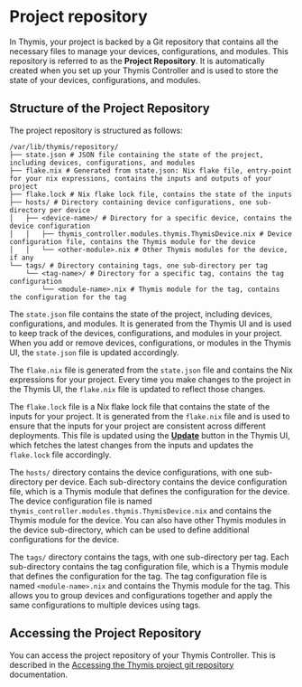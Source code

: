 # Project repository
<!-- .
├── flake.lock
├── flake.nix
├── hosts
│   ├── aaa
│   │   ├── thymis_controller.modules.kiosk.Kiosk.nix
│   │   └── thymis_controller.modules.thymis.ThymisDevice.nix
│   ├── asdasd
│   │   ├── thymis_controller.modules.kiosk.Kiosk.nix
│   │   ├── thymis_controller.modules.thymis.ThymisDevice.nix
│   │   └── thymis_controller.modules.whatever.WhateverModule.nix
│   ├── demo
│   │   ├── thymis_controller.modules.kiosk.Kiosk.nix
│   │   └── thymis_controller.modules.thymis.ThymisDevice.nix
│   ├── new-device-for-documentation
│   │   └── thymis_controller.modules.thymis.ThymisDevice.nix
│   └── testpi
│       └── thymis_controller.modules.thymis.ThymisDevice.nix
├── modules
├── state.json
└── tags
    ├── fdghdfghsdfsvd-as-as-as-as-das-da-sa
    ├── office-wifi
    │   └── thymis_controller.modules.thymis.ThymisDevice.nix
    ├── ssh-keys
    │   └── thymis_controller.modules.thymis.ThymisDevice.nix
    └── this-is-my-new-tag-name
        └── thymis_controller.modules.kiosk.Kiosk.nix -->

In Thymis, your project is backed by a Git repository that contains all the necessary files to manage your devices, configurations, and modules. This repository is referred to as the **Project Repository**.
It is automatically created when you set up your Thymis Controller and is used to store the state of your devices, configurations, and modules.

## Structure of the Project Repository

The project repository is structured as follows:

```
/var/lib/thymis/repository/
├── state.json # JSON file containing the state of the project, including devices, configurations, and modules
├── flake.nix # Generated from state.json: Nix flake file, entry-point for your nix expressions, contains the inputs and outputs of your project
├── flake.lock # Nix flake lock file, contains the state of the inputs
├── hosts/ # Directory containing device configurations, one sub-directory per device
│   ├── <device-name>/ # Directory for a specific device, contains the device configuration
│   │   ├── thymis_controller.modules.thymis.ThymisDevice.nix # Device configuration file, contains the Thymis module for the device
│   │   └── <other-module>.nix # Other Thymis modules for the device, if any
└── tags/ # Directory containing tags, one sub-directory per tag
    └── <tag-name>/ # Directory for a specific tag, contains the tag configuration
        └── <module-name>.nix # Thymis module for the tag, contains the configuration for the tag
```

The `state.json` file contains the state of the project, including devices, configurations, and modules.
It is generated from the Thymis UI and is used to keep track of the devices, configurations, and modules in your project.
When you add or remove devices, configurations, or modules in the Thymis UI, the `state.json` file is updated accordingly.

The `flake.nix` file is generated from the `state.json` file and contains the Nix expressions for your project.
Every time you make changes to the project in the Thymis UI, the `flake.nix` file is updated to reflect those changes.

The `flake.lock` file is a Nix flake lock file that contains the state of the inputs for your project.
It is generated from the `flake.nix` file and is used to ensure that the inputs for your project are consistent across different deployments.
This file is updated using the [**Update**](../ui/update.md) button in the Thymis UI, which fetches the latest changes from the inputs and updates the `flake.lock` file accordingly.

The `hosts/` directory contains the device configurations, with one sub-directory per device.
Each sub-directory contains the device configuration file, which is a Thymis module that defines the configuration for the device.
The device configuration file is named `thymis_controller.modules.thymis.ThymisDevice.nix` and contains the Thymis module for the device.
You can also have other Thymis modules in the device sub-directory, which can be used to define additional configurations for the device.

The `tags/` directory contains the tags, with one sub-directory per tag.
Each sub-directory contains the tag configuration file, which is a Thymis module that defines the configuration for the tag.
The tag configuration file is named `<module-name>.nix` and contains the Thymis module for the tag.
This allows you to group devices and configurations together and apply the same configurations to multiple devices using tags.

## Accessing the Project Repository

You can access the project repository of your Thymis Controller.
This is described in the [Accessing the Thymis project git repository](../../external-projects/git-repository.md) documentation.
